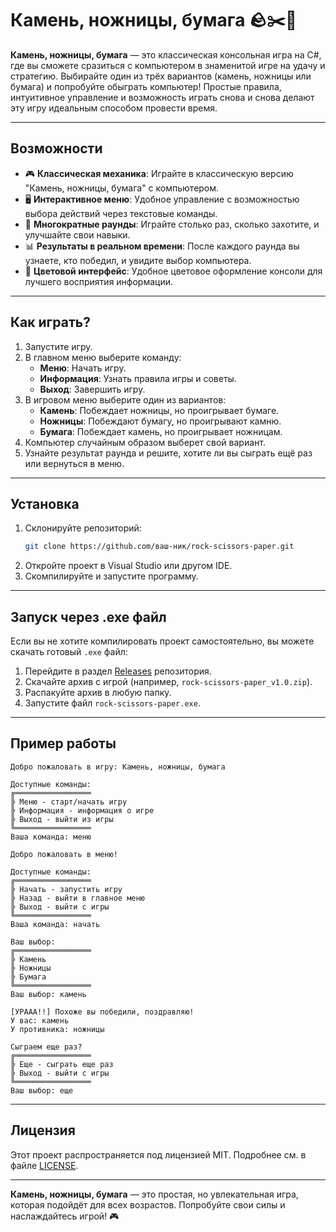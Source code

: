 # Камень, ножницы, бумага 🪨✂️📄

**Камень, ножницы, бумага** — это классическая консольная игра на C#, где вы сможете сразиться с компьютером в знаменитой игре на удачу и стратегию. Выбирайте один из трёх вариантов (камень, ножницы или бумага) и попробуйте обыграть компьютер! Простые правила, интуитивное управление и возможность играть снова и снова делают эту игру идеальным способом провести время.

---

## Возможности
- 🎮 **Классическая механика**: Играйте в классическую версию "Камень, ножницы, бумага" с компьютером.
- 🖥️ **Интерактивное меню**: Удобное управление с возможностью выбора действий через текстовые команды.
- 🔄 **Многократные раунды**: Играйте столько раз, сколько захотите, и улучшайте свои навыки.
- 📊 **Результаты в реальном времени**: После каждого раунда вы узнаете, кто победил, и увидите выбор компьютера.
- 🎨 **Цветовой интерфейс**: Удобное цветовое оформление консоли для лучшего восприятия информации.

---

## Как играть?
1. Запустите игру.
2. В главном меню выберите команду:
   - **Меню**: Начать игру.
   - **Информация**: Узнать правила игры и советы.
   - **Выход**: Завершить игру.
3. В игровом меню выберите один из вариантов:
   - **Камень**: Побеждает ножницы, но проигрывает бумаге.
   - **Ножницы**: Побеждают бумагу, но проигрывают камню.
   - **Бумага**: Побеждает камень, но проигрывает ножницам.
4. Компьютер случайным образом выберет свой вариант.
5. Узнайте результат раунда и решите, хотите ли вы сыграть ещё раз или вернуться в меню.

---

## Установка
1. Склонируйте репозиторий:
   ```bash
   git clone https://github.com/ваш-ник/rock-scissors-paper.git
   ```
2. Откройте проект в Visual Studio или другом IDE.
3. Скомпилируйте и запустите программу.

---

## Запуск через .exe файл
Если вы не хотите компилировать проект самостоятельно, вы можете скачать готовый `.exe` файл:
1. Перейдите в раздел [Releases](https://github.com/SStepov/rock-scissors-paper/releases) репозитория.
2. Скачайте архив с игрой (например, `rock-scissors-paper_v1.0.zip`).
3. Распакуйте архив в любую папку.
4. Запустите файл `rock-scissors-paper.exe`.

---

## Пример работы
```
Добро пожаловать в игру: Камень, ножницы, бумага

Доступные команды:
╔═════════════════
╠ Меню - старт/начать игру
╠ Информация - информация о игре
╠ Выход - выйти из игры
╚═════════════════
Ваша команда: меню

Добро пожаловать в меню!

Доступные команды:
╔═════════════════
╠ Начать - запустить игру
╠ Назад - выйти в главное меню
╠ Выход - выйти с игры
╚═════════════════
Ваша команда: начать

Ваш выбор:
╔═════════════════
╠ Камень
╠ Ножницы
╠ Бумага
╚═════════════════
Ваш выбор: камень

[УРААА!!] Похоже вы победили, поздравляю!
У вас: камень
У противника: ножницы

Сыграем еще раз?
╔═════════════════
╠ Еще - сыграть еще раз
╠ Выход - выйти с игры
╚═════════════════
Ваш выбор: еще
```

---

## Лицензия
Этот проект распространяется под лицензией MIT. Подробнее см. в файле [LICENSE](LICENSE).

---

**Камень, ножницы, бумага** — это простая, но увлекательная игра, которая подойдёт для всех возрастов. Попробуйте свои силы и наслаждайтесь игрой! 🎮
